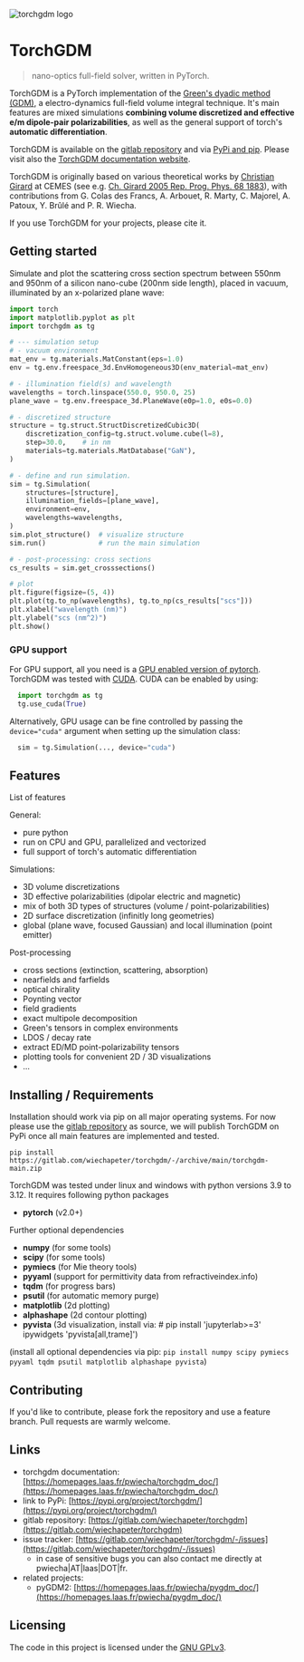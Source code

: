 ![torchgdm logo](https://homepages.laas.fr/pwiecha/_image_for_ext/torchgdm_logo.png)

# TorchGDM
> nano-optics full-field solver, written in PyTorch.

TorchGDM is a PyTorch implementation of the [Green's dyadic method (GDM)](https://doi.org/10.1088/0034-4885/68/8/R05), a electro-dynamics full-field volume integral technique. It's main features are mixed simulations **combining volume discretized and effective e/m dipole-pair polarizabilities**, as well as the general support of torch's **automatic differentiation**. 

TorchGDM is available on the [gitlab repository](https://gitlab.com/wiechapeter/torchgdm) and via [PyPi and pip](https://pypi.org/project/torchgdm/).  Please visit also the [TorchGDM documentation website](https://homepages.laas.fr/pwiecha/torchgdm_doc/).

TorchGDM is originally based on various theoretical works by [Christian Girard](https://scholar.google.de/citations?user=P3HnK28AAAAJ) at CEMES (see e.g. [Ch. Girard 2005 Rep. Prog. Phys. 68 1883](https://doi.org/10.1088/0034-4885/68/8/R05)), with contributions from G. Colas des Francs, A. Arbouet, R. Marty, C. Majorel, A. Patoux, Y. Brûlé and P. R. Wiecha.

If you use TorchGDM for your projects, please cite it.


## Getting started

Simulate and plot the scattering cross section spectrum between 550nm and 950nm of a silicon nano-cube (200nm side length), placed in vacuum, illuminated by an x-polarized plane wave:

```python
import torch
import matplotlib.pyplot as plt
import torchgdm as tg

# --- simulation setup
# - vacuum environment
mat_env = tg.materials.MatConstant(eps=1.0)
env = tg.env.freespace_3d.EnvHomogeneous3D(env_material=mat_env)

# - illumination field(s) and wavelength
wavelengths = torch.linspace(550.0, 950.0, 25)
plane_wave = tg.env.freespace_3d.PlaneWave(e0p=1.0, e0s=0.0)

# - discretized structure
structure = tg.struct.StructDiscretizedCubic3D(
    discretization_config=tg.struct.volume.cube(l=8),
    step=30.0,    # in nm
    materials=tg.materials.MatDatabase("GaN"),
)

# - define and run simulation.
sim = tg.Simulation(
    structures=[structure],
    illumination_fields=[plane_wave],
    environment=env,
    wavelengths=wavelengths,
)
sim.plot_structure()  # visualize structure
sim.run()             # run the main simulation

# - post-processing: cross sections
cs_results = sim.get_crosssections()

# plot
plt.figure(figsize=(5, 4))
plt.plot(tg.to_np(wavelengths), tg.to_np(cs_results["scs"]))
plt.xlabel("wavelength (nm)")
plt.ylabel("scs (nm^2)")
plt.show()
```


### GPU support

For GPU support, all you need is a [GPU enabled version of pytorch](https://pytorch.org/get-started/locally/). TorchGDM was tested with [CUDA](https://developer.nvidia.com/cuda-zone). CUDA can be enabled by using:

```python
  import torchgdm as tg
  tg.use_cuda(True)
```

Alternatively, GPU usage can be fine controlled by passing the `device="cuda"` argument when setting up the simulation class:

```python
  sim = tg.Simulation(..., device="cuda")
```


## Features

List of features

General:

* pure python
* run on CPU and GPU, parallelized and vectorized
* full support of torch's automatic differentiation

Simulations:

* 3D volume discretizations
* 3D effective polarizabilities (dipolar electric and magnetic)
* mix of both 3D types of structures (volume / point-polarizabilities)
* 2D surface discretization (infinitly long geometries)
* global (plane wave, focused Gaussian) and local illumination (point emitter)

Post-processing

* cross sections (extinction, scattering, absorption)
* nearfields and farfields
* optical chirality
* Poynting vector
* field gradients
* exact multipole decomposition
* Green's tensors in complex environments
* LDOS / decay rate
* extract ED/MD point-polarizability tensors
* plotting tools for convenient 2D / 3D visualizations
* ...


## Installing / Requirements

Installation should work via pip on all major operating systems. For now please use the [gitlab repository](https://gitlab.com/wiechapeter/torchgdm) as source, we will publish TorchGDM on PyPi once all main features are implemented and tested. 

```shell
pip install https://gitlab.com/wiechapeter/torchgdm/-/archive/main/torchgdm-main.zip
```

TorchGDM was tested under linux and windows with python versions 3.9 to 3.12. It requires following python packages

- **pytorch** (v2.0+)

Further optional dependencies

- **numpy** (for some tools)
- **scipy** (for some tools)
- **pymiecs** (for Mie theory tools)
- **pyyaml** (support for permittivity data from refractiveindex.info)
- **tqdm** (for progress bars)
- **psutil** (for automatic memory purge)
- **matplotlib** (2d plotting)
- **alphashape** (2d contour plotting)
- **pyvista** (3d visualization, install via: # pip install 'jupyterlab>=3' ipywidgets 'pyvista[all,trame]')

(install all optional dependencies via pip: `pip install numpy scipy pymiecs pyyaml tqdm psutil matplotlib alphashape pyvista`)


## Contributing

If you'd like to contribute, please fork the repository and use a feature
branch. Pull requests are warmly welcome.


## Links

- torchgdm documentation: [https://homepages.laas.fr/pwiecha/torchgdm_doc/](https://homepages.laas.fr/pwiecha/torchgdm_doc/)
- link to PyPi: [https://pypi.org/project/torchgdm/](https://pypi.org/project/torchgdm/)
- gitlab repository: [https://gitlab.com/wiechapeter/torchgdm](https://gitlab.com/wiechapeter/torchgdm)
- issue tracker: [https://gitlab.com/wiechapeter/torchgdm/-/issues](https://gitlab.com/wiechapeter/torchgdm/-/issues)
  - in case of sensitive bugs you can also contact me directly at
    pwiecha|AT|laas|DOT|fr.
- related projects:
  - pyGDM2: [https://homepages.laas.fr/pwiecha/pygdm_doc/](https://homepages.laas.fr/pwiecha/pygdm_doc/)


## Licensing

The code in this project is licensed under the [GNU GPLv3](http://www.gnu.org/licenses/).